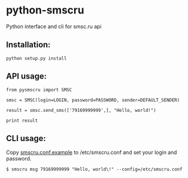python-smscru
=============

Python interface and cli for smsc.ru api

Installation:
-------------

	python setup.py install


API usage:
----------

    from pysmscru import SMSC

    smsc = SMSC(login=LOGIN, password=PASSWORD, sender=DEFAULT_SENDER)
    
    result = smsc.send_sms(['79169999999',], "Hello, world!")
    
    print result


CLI usage:
----------

Copy [smscru.conf.example](/lavr/python-smscru/blob/master/smscru.conf.example) to /etc/smscru.conf and set your login and password.

	$ smscru msg 79169999999 "Hello, world\!" --config=/etc/smscru.conf 
	
	

